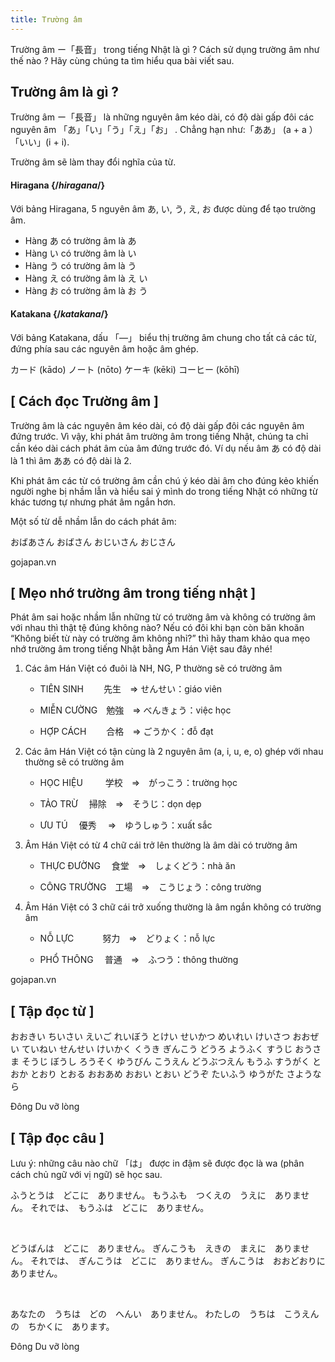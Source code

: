 ```yaml
---
title: Trường âm
---
```


<Intro>
Trường âm ー「長音」 trong tiếng Nhật là gì ? Cách sử dụng trường âm như thế nào ? Hãy cùng chúng ta tìm hiểu qua bài viết sau.
</Intro>

## Trường âm là gì ?

Trường âm ー「長音」 là những nguyên âm <CodeStep step={1}>kéo dài</CodeStep>, có độ dài gấp đôi các nguyên âm <Kanji>「あ」「い」「う」「え」「お」 </Kanji>. Chẳng hạn như:「ああ」 (a + a ）「いい」(i + i).

Trường âm sẽ làm thay đổi nghĩa của từ.


<Recipes showNavigate={false} showChallangeDescription={false} titleText="Quy tắc">

#### Hiragana {/*hiragana*/}

Với bảng Hiragana, 5 nguyên âm <Kanji>あ, い, う, え, お </Kanji> được dùng để tạo trường âm. 

- Hàng <Kanji>あ</Kanji> có trường âm là <CodeStep step={3}><Kanji>あ</Kanji></CodeStep>
- Hàng <Kanji>い</Kanji> có trường âm là <CodeStep step={3}><Kanji>い</Kanji></CodeStep>
- Hàng <Kanji>う</Kanji> có trường âm là <CodeStep step={3}><Kanji>う</Kanji></CodeStep> 
- Hàng <Kanji>え</Kanji> có trường âm là <CodeStep step={3}><Kanji>え い</Kanji></CodeStep>
- Hàng <Kanji>お</Kanji> có trường âm là <CodeStep step={3}><Kanji>お う</Kanji></CodeStep>

<Solution />

#### Katakana {/*katakana*/}

Với bảng Katakana, dấu 「―」 biểu thị trường âm chung cho tất cả các từ, đứng phía sau các nguyên âm hoặc âm ghép. 

<JaWL>
  <Kanji>カード (kādo)</Kanji>
  <Kanji>ノート (nōto)</Kanji>
</JaWL>

<JaWL>
  <Kanji>ケーキ (kēki)</Kanji>
  <Kanji>コーヒー (kōhī)</Kanji>
</JaWL>

<Solution />

</Recipes>

## [ Cách đọc Trường âm ]

Trường âm là các nguyên âm kéo dài, có độ dài gấp đôi các nguyên âm đứng trước. Vì vậy, khi phát âm trường âm trong tiếng Nhật, chúng ta chỉ cần <CodeStep step={1}>kéo dài cách phát âm của âm đứng trước đó</CodeStep>. Ví dụ nếu âm あ có độ dài là 1 thì âm ああ có độ dài là 2.

Khi phát âm các từ có trường âm cần chú ý kéo dài âm cho đúng kẻo khiến người nghe bị nhầm lẫn và hiểu sai ý mình do trong tiếng Nhật có những từ khác tương tự nhưng phát âm ngắn hơn.

Một số từ dễ nhầm lẫn do cách phát âm:

<JaWL>
  <Speak k="お婆さん"><Kanji>おばあさん</Kanji></Speak>
  <Speak k="叔母さん"><Kanji>おばさん</Kanji></Speak>
</JaWL>

<JaWL>
  <Speak k="お爺さん"><Kanji>おじいさん</Kanji></Speak>
  <Speak k="叔父さん"><Kanji>おじさん</Kanji></Speak>
</JaWL>

<Via href="https://gojapan.vn/truong-am-trong-tieng-nhat/">gojapan.vn</Via>

## [ Mẹo nhớ trường âm trong tiếng nhật ]

Phát âm sai hoặc nhầm lẫn những từ có trường âm và không có trường âm với nhau thì thật tệ đúng không nào? Nếu có đôi khi bạn còn băn khoăn “Không biết từ này có trường âm không nhỉ?” thì hãy tham khảo qua mẹo nhớ trường âm trong tiếng Nhật bằng Âm Hán Việt sau đây nhé!

1. Các âm Hán Việt có đuôi là NH, NG, P thường sẽ có trường âm

    + TIÊN SINH　　   先生　⇒     せんせい：giáo viên

    + MIỄN CƯỜNG　勉強　⇒     べんきょう：việc học

    + HỢP CÁCH　　 合格　⇒     ごうかく：đỗ đạt

2. Các âm Hán Việt có tận cùng là 2 nguyên âm (a, i, u, e, o) ghép với nhau thường sẽ có trường âm

    + HỌC HIỆU　 　  学校　⇒　がっこう：trường học

    + TẢO TRỪ　        掃除　⇒　そうじ：dọn dẹp

    + ƯU TÚ　             優秀 　⇒　ゆうしゅう：xuất sắc

3. Âm Hán Việt có từ 4 chữ cái trở lên thường là âm dài có trường âm

    + THỰC ĐƯỜNG　   食堂　⇒　しょくどう：nhà ăn

    + CÔNG TRƯỜNG　工場　⇒　こうじょう：công trường

4. Âm Hán Việt có 3 chữ cái trở xuống thường là âm ngắn không có trường âm

    + NỖ LỰC　　　    努力　⇒　どりょく：nỗ lực

    + PHỔ THÔNG　   普通　⇒　ふつう：thông thường



<Via href="https://gojapan.vn/truong-am-trong-tieng-nhat/">gojapan.vn</Via>

## [ Tập đọc từ ]

<JaWL>
  <Kanji>おおきい</Kanji>
  <Kanji>ちいさい</Kanji>
  <Kanji>えいご</Kanji>
  <Kanji>れいぼう</Kanji>
</JaWL>

<JaWL>
 <Kanji>とけい</Kanji>
 <Kanji>せいかつ</Kanji>
 <Kanji>めいれい</Kanji>
 <Kanji>けいさつ</Kanji>
</JaWL>

<JaWL>
 <Kanji>おおぜい</Kanji>
 <Kanji>ていねい</Kanji>
 <Kanji>せんせい</Kanji>
 <Kanji>けいかく</Kanji>
</JaWL>

<JaWL>
 <Kanji>くうき</Kanji>
 <Kanji>ぎんこう</Kanji>
 <Kanji>どうろ</Kanji>
 <Kanji>ようふく</Kanji>
</JaWL>

<JaWL>
 <Kanji>すうじ</Kanji>
 <Kanji>おうさま</Kanji>
 <Kanji>そうじ</Kanji>
 <Kanji>ぼうし</Kanji>
</JaWL>

<JaWL>
 <Kanji>ろうそく</Kanji>
 <Kanji>ゆうびん</Kanji>
 <Kanji>こうえん</Kanji>
 <Kanji>どうぶつえん</Kanji>
</JaWL>

<JaWL>
 <Kanji>もうふ</Kanji>
 <Kanji>すうがく</Kanji>
 <Kanji>とおか</Kanji>
 <Kanji>とおり</Kanji>
</JaWL>

<JaWL>
 <Kanji>とおる</Kanji>
 <Kanji>おおあめ</Kanji>
 <Kanji>おおい</Kanji>
 <Kanji>とおい</Kanji>
</JaWL>

<JaWL>
 <Kanji>どうぞ</Kanji>
 <Kanji>たいふう</Kanji>
 <Kanji>ゆうがた</Kanji>
 <Kanji>さようなら</Kanji>
</JaWL>

<Via href="http://dongdu.edu.vn">Đông Du vỡ lòng</Via>


## [ Tập đọc câu ]

Lưu ý: những câu nào chữ <Kanji>「は」</Kanji> được <CodeStep step={2}>in đậm</CodeStep> sẽ được đọc là <Kanji>wa</Kanji> (phân cách chủ ngữ với vị ngữ) sẽ học sau.

<JaSL>ふうとう<CodeStep step={2}>は</CodeStep>　どこに　ありません。</JaSL>
<JaSL>もうふも　つくえの　うえに　ありません。</JaSL>
<JaSL>それで<CodeStep step={2}>は</CodeStep>、　もうふ<CodeStep step={2}>は</CodeStep>　どこに　ありません。</JaSL>

<br/>

<JaSL>どうばん<CodeStep step={2}>は</CodeStep>　どこに　ありません。</JaSL>
<JaSL>ぎんこうも　えきの　まえに　ありません。</JaSL>
<JaSL>それで<CodeStep step={2}>は</CodeStep>、　ぎんこう<CodeStep step={2}>は</CodeStep>　どこに　ありません。</JaSL>
<JaSL>ぎんこう<CodeStep step={2}>は</CodeStep>　おおどおりに　ありません。</JaSL>

<br/>

<JaSL>あなたの　うち<CodeStep step={2}>は</CodeStep>　どの　へんい　ありません。</JaSL>
<JaSL>わたしの　うち<CodeStep step={2}>は</CodeStep>　こうえんの　ちかくに　あります。</JaSL>

<Via href="http://dongdu.edu.vn">Đông Du vỡ lòng</Via>
